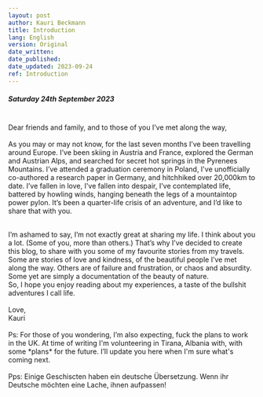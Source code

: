 ```yaml
---
layout: post
author: Kauri Beckmann
title: Introduction
lang: English
version: Original
date_written: 
date_published: 
date_updated: 2023-09-24
ref: Introduction
---
```


##### Saturday 24th September 2023

<br>Dear friends and family, and to those of you I’ve met along the way,
<br>
<br>
As you may or may not know, for the last seven months I’ve been travelling around Europe. I’ve been skiing in Austria and France, explored the German and Austrian Alps, and searched for secret hot springs in the Pyrenees Mountains. I’ve attended a graduation ceremony in Poland, I've unofficially co-authored a research paper in Germany, and hitchhiked over 20,000km to date. I’ve fallen in love, I've fallen into despair, I've contemplated life, battered by howling winds, hanging beneath the legs of a mountaintop power pylon. It’s been a quarter-life crisis of an adventure, and I’d like to share that with you.

<br>
I’m ashamed to say, I’m not exactly great at sharing my life. I think about you a lot. (Some of you, more than others.) That’s why I’ve decided to create this blog, to share with you some of my favourite stories from my travels. Some are stories of love and kindness, of the beautiful people I’ve met along the way. Others are of failure and frustration, or chaos and absurdity. Some yet are simply a documentation of the beauty of nature.

<br>
So, I hope you enjoy reading about my experiences, a taste of the bullshit adventures I call life.
<br>
<br>Love,
<br>Kauri
<br>
<br>Ps: For those of you wondering, I’m also expecting, fuck the plans to work in the UK. At time of writing I'm volunteering in Tirana, Albania with, with some *plans* for the future. I’ll update you here when I'm sure what's coming next.
<br>
<br>Pps: Einige Geschiscten haben ein deutsche Übersetzung. Wenn ihr Deutsche möchten eine Lache, ihnen aufpassen!